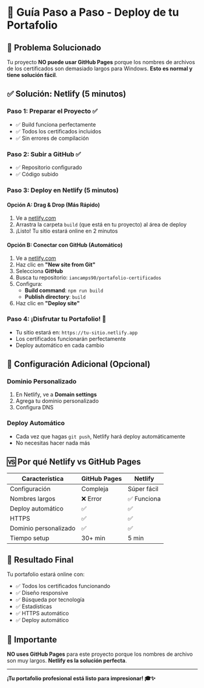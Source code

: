 # 🚀 Guía Paso a Paso - Deploy de tu Portafolio

## 🎯 Problema Solucionado

Tu proyecto **NO puede usar GitHub Pages** porque los nombres de archivos de los certificados son demasiado largos para Windows. **Esto es normal y tiene solución fácil**.

## ✅ Solución: Netlify (5 minutos)

### Paso 1: Preparar el Proyecto ✅
- ✅ Build funciona perfectamente
- ✅ Todos los certificados incluidos
- ✅ Sin errores de compilación

### Paso 2: Subir a GitHub ✅
- ✅ Repositorio configurado
- ✅ Código subido

### Paso 3: Deploy en Netlify (5 minutos)

#### Opción A: Drag & Drop (Más Rápido)
1. Ve a [netlify.com](https://netlify.com)
2. Arrastra la carpeta `build` (que está en tu proyecto) al área de deploy
3. ¡Listo! Tu sitio estará online en 2 minutos

#### Opción B: Conectar con GitHub (Automático)
1. Ve a [netlify.com](https://netlify.com)
2. Haz clic en **"New site from Git"**
3. Selecciona **GitHub**
4. Busca tu repositorio: `iancamps90/portafolio-certificados`
5. Configura:
   - **Build command**: `npm run build`
   - **Publish directory**: `build`
6. Haz clic en **"Deploy site"**

### Paso 4: ¡Disfrutar tu Portafolio! 🎉
- Tu sitio estará en: `https://tu-sitio.netlify.app`
- Los certificados funcionarán perfectamente
- Deploy automático en cada cambio

## 🔧 Configuración Adicional (Opcional)

### Dominio Personalizado
1. En Netlify, ve a **Domain settings**
2. Agrega tu dominio personalizado
3. Configura DNS

### Deploy Automático
- Cada vez que hagas `git push`, Netlify hará deploy automáticamente
- No necesitas hacer nada más

## 🆚 Por qué Netlify vs GitHub Pages

| Característica | GitHub Pages | Netlify |
|----------------|--------------|---------|
| Configuración | Compleja | Súper fácil |
| Nombres largos | ❌ Error | ✅ Funciona |
| Deploy automático | ✅ | ✅ |
| HTTPS | ✅ | ✅ |
| Dominio personalizado | ✅ | ✅ |
| Tiempo setup | 30+ min | 5 min |

## 🎯 Resultado Final

Tu portafolio estará online con:
- ✅ Todos los certificados funcionando
- ✅ Diseño responsive
- ✅ Búsqueda por tecnología
- ✅ Estadísticas
- ✅ HTTPS automático
- ✅ Deploy automático

## 🚨 Importante

**NO uses GitHub Pages** para este proyecto porque los nombres de archivo son muy largos. **Netlify es la solución perfecta**.

---

**¡Tu portafolio profesional está listo para impresionar! 🎓✨**
